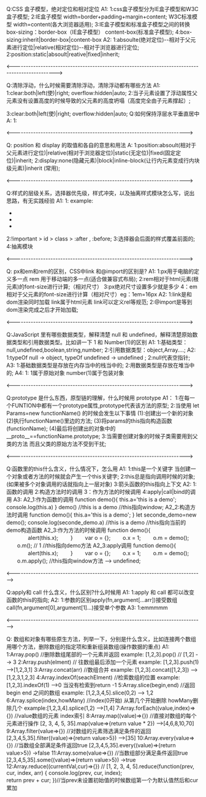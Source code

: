 Q:CSS 盒子模型，绝对定位和相对定位
A1:
    1:css盒子模型分为IE盒子模型和W3C盒子模型;
    2:IE盒子模型 width=border+padding+margin+content; W3C标准模型 width=content(各大浏览器适用);
    3:IE盒子模型和标准盒子模型之间的转换 box-sizing：border-box（IE盒子模型） content-box(标准盒子模型);
    4:box-sizing:inherit|border-box|content-box
A2:
    1:absoulte(绝对定位)--相对于父元素进行定位|relative(相对定位)--相对于浏览器进行定位;
    2:position:static|absoult|reative|fixed|inherit;

<----------------------------------------------------------------------------------------------->

Q:清除浮动，什么时候需要清除浮动，清除浮动都有哪些方法
A1:
    1:clear:both|left(使)|right; overflow:hidden|auto;
    2:当子元素设置了浮动属性父元素没有设置高度的时候导致的父元素的高度坍塌（高度完全由子元素撑起）;
<!--   .a{
            background: #eeeeee;   
            overflow：hidden|auto;
        }
        .b{
            float: left;
            background: #333;
            width: 100px;
            height: 100px;
        }
        .c{
            float: left;
            width: 100px;
            height: 100px;
            background: green
        }
        .d{
            float: left;
            height: 100px;
            width: 100px;
            background: saddlebrown
        }
        .e{
             clear: both; (方法一)
        }-->
<div class="a"> 
    <div class="b"></div>
    <div class="c"></div>
    <div class="d"></div>
    <div class="e"></div>
</div>
3:clear:both|left(使)|right; overflow:hidden|auto;
Q:如何保持浮层水平垂直居中
A:
1:
<!-- .a{
    position:absoult;
    left:0;
    top:0;
    right:0;
    bottom:0;
    margin:auto;
    }
    .a{
    transform: translate(-50%,-50%);
    position: absolute;
    top: 50%;
    background: #eeeeee;
    left: 50%;
    }
 -->
<div class="a"></div>

<---------------------------------------------------------------------->

Q: position 和 display 的取值和各自的意思和用法
A:
1:position:absoult(相对于父元素进行定位)|relative(相对于浏览器定位)|static(无定位)|fixed(固定定位)|inherit;
2:display:none(隐藏元素)|block|inline-block(让行内元素变成行内块级元素)|inherit  (常用);

<---------------------------------------------------------------------->

Q:样式的层级关系，选择器优先级，样式冲突，以及抽离样式模块怎么写，说出思路，有无实践经验
A1:
1: example:
<ul>
    <li></li>
    <li></li>
    <li></li>
</ul>
2:!important > id > class > :after , :before;
3:选择器会后面的样式覆盖前面的;
4:抽离模块

<---------------------------------------------------------------------->

Q:  px和em和rem的区别，CSS中link 和@import的区别是? 
 A1:
  1:px用于电脑的定义多一点 rem 用于移动端的多一点(适合做兼容式布局);
  2:rem相对于html元素(根元素)的font-size进行计算;（相对尺寸）
  3:px绝对尺寸设置多少就是多少
  4：em相对于父元素的font-size进行计算（相对尺寸）eg：1em=16px
A2:
  1:link是和dom渲染同时加载 link属于html元素 link可以定义rel等规范;
  2:@import是等到dom渲染完成之后才开始加载;

<---------------------------------------------------------------------->

Q:JavaScript 里有哪些数据类型，解释清楚 null 和 undefined，解释清楚原始数据类型和引用数据类型。比如讲一下 1 和 Number(1)的区别
A1:
    1:基础类型：null,undefined,boolean,string,number;
    2:引用数据类型：object,Array....;
A2:
    1:typeOf null -> object, typeOf undefined -> undefined ;
    2:null代表空指针;
A3:
    1:基础数据类型是存放在内存当中的栈当中的;
    2:用数据类型是存放在堆当中的;
A4:
    1: 1属于原始对象 number(1)属于包装对象

<---------------------------------------------------------------------->

Q:prototype 是什么东西，原型链的理解，什么时候用 prototype
A1：
    1:在每一个FUNTION中都有一个prototype属性,prototype代表该方法的原型;
    2:当使用 let Params=new functionName() 的时候会发生以下事情
        (1):创建出一个新的对象
        (2)执行functionName()里边的方法;
        (3)将params的this指向构造函数(functionName);
        (4)最后将创建出的对象中的__proto__==functionName.prototype;
    3:当需要创建对象的时候子类需要用到父类的方法 而且父类的原始方法不受到干扰;

<---------------------------------------------------------------------->

Q:函数里的this什么含义，什么情况下，怎么用
A1:
    1:this是一个关键字 当创建一个对象或者方法的时候就会产生一个this关键字;
    2:this总是指向调用时候的对象;(如果被多个对象调用的话就指向上一层对象)
    3:箭头函数的this指向上下文
A2:
    1:函数的调用
    2:构造方法时的调用
    3：作为方法的时候调用
    4:apply|call|bind的调用
A3:
    A2_1:作为函数的调用
        function demo(){
            this.a='this is a demo';
            console.log(this.a)
        }
        demo() //this is a demo //this指向window;
    A2_2:构造方法时调用
        function demo(){
            this.a='this is a demo';
        }
        let seconde_demo=new demo();
        console.log(seconde_demo.a) //this is a demo //this指向当前的demo构造函数
    A2_3:作为方法的时候调用
        function demo(){
    　　　　alert(this.x);
    　　}
    　　var o = {};
    　　o.x = 1;
    　　o.m = demo();
    　　o.m(); // 1 //this指向demo方法
    A2_3:apply调用
        function demo(){
    　　　　alert(this.x);
    　　}
    　　var o = {};
    　　o.x = 1;
    　　o.m = demo();
    　　o.m.apply();  //this指向window方法  --> undefined;

<----------------------------------------------------------------------------->

Q:apply和 call 什么含义，什么区别?什么时候用
A1:
    1:apply 和 call 都可以改变函数的this的指向;
A2:
    1:参数的区别apply(fn,argument[...arr])接受数组 call(fn,argument[0],argument[1]...)接受单个参数
A3:
    1:emmmmm

<----------------------------------------------------------------------------->

Q: 数组和对象有哪些原生方法，列举一下，分别是什么含义，比如连接两个数组用哪个方法，删除数组的指定项和重新组装数组(操作数据的重点)
A1:
    1:Array.pop() //删除数组尾部的一个元素并返回 example: [1,2,3].pop() // [1,2] --> 3
    2:Array.push(elment) // 往数组最后添加一个元素 example: [1,2,3].push(1) -->[1,2,3,1]
    3:Array.concat(arr) //数组合并 example: [1,2,3].concat([1,2,3]) --> [1,2,3,1,2,3]
    4:Array.indexOf(seachElment) //检索数组的位置 example:[1,2,3].indexOf(1) -->0 当没有检索到return -1
    5:Array.slice(begin,end) //返回begin end 之间的数组 example: [1,2,3,4,5].slice(0,2) --> 1,2
    6:Array.splice(index,howMany) //index(0开始) 从第几个开始删除 howMany删除几个 example:[1,2,3,4].splice(1,2) -->[1,4]
    7:Array.forEach((value,index)=>{}) //value数组的元素 index索引 
    8:Array.map((value)=>{}) //直接对数组的每个元素进行操作  [2, 3, 4, 5, 35].map(value=>{return
    value * 2}) -->[4,6,8,10,70]
    9:Array.filter(value=>{}) //对数组的元素筛选满足条件的返回 [2,3,4,5,35].filter((value)=>{return value>5}) -->[35]
    10:Array.every(value=>{}) //当数组全部满足条件返回true [2,3,4,5,35].every((value)=>{return value>5}) ->false
    11:Array.some(value=>{}) //当数组部分满足条件返回true [2,3,4,5,35].some((value)=>{return value>5}) ->true
    12:Array.reduce((currentVal,cur)=>{}) // [1, 2, 3, 4, 5].reduce(function(prev, cur, index, arr) {
     console.log(prev, cur, index);  
     return prev + cur;
})//当prev未设置初始值的时候数组第一个为默认值然后和cur累加
 